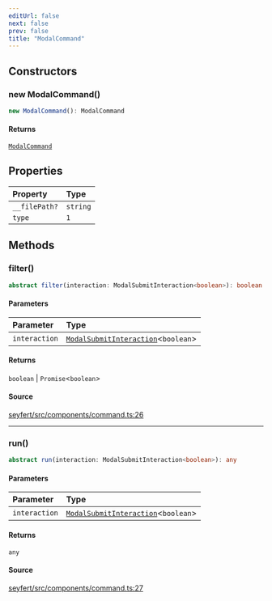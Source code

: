 ```yaml
---
editUrl: false
next: false
prev: false
title: "ModalCommand"
---
```


## Constructors

### new ModalCommand()

```ts
new ModalCommand(): ModalCommand
```

#### Returns

[`ModalCommand`](/api/classes/modalcommand/)

## Properties

| Property | Type |
| :------ | :------ |
| `__filePath?` | `string` |
| `type` | `1` |

## Methods

### filter()

```ts
abstract filter(interaction: ModalSubmitInteraction<boolean>): boolean | Promise<boolean>
```

#### Parameters

| Parameter | Type |
| :------ | :------ |
| `interaction` | [`ModalSubmitInteraction`](/api/classes/modalsubmitinteraction/)\<`boolean`\> |

#### Returns

`boolean` \| `Promise`\<`boolean`\>

#### Source

[seyfert/src/components/command.ts:26](https://github.com/potoland/potocuit/blob/c4fb0c1/src/components/command.ts#L26)

***

### run()

```ts
abstract run(interaction: ModalSubmitInteraction<boolean>): any
```

#### Parameters

| Parameter | Type |
| :------ | :------ |
| `interaction` | [`ModalSubmitInteraction`](/api/classes/modalsubmitinteraction/)\<`boolean`\> |

#### Returns

`any`

#### Source

[seyfert/src/components/command.ts:27](https://github.com/potoland/potocuit/blob/c4fb0c1/src/components/command.ts#L27)
